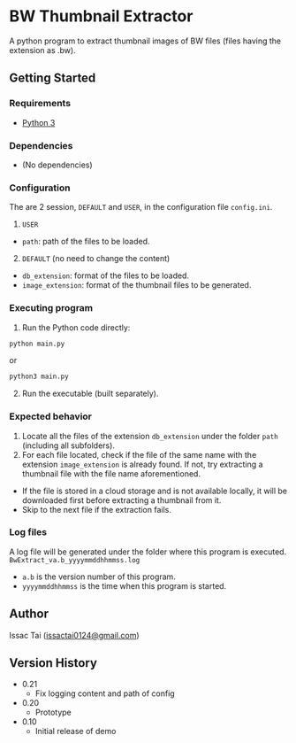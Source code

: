 # BW Thumbnail Extractor

A python program to extract thumbnail images of BW files (files having the extension as .bw).

## Getting Started

### Requirements

- [Python 3](https://www.python.org/downloads/)

### Dependencies

- (No dependencies)

### Configuration
The are 2 session, `DEFAULT` and `USER`, in the configuration file `config.ini`.

1.  `USER`
  * `path`: path of the files to be loaded.
2.  `DEFAULT` (no need to change the content)
  * `db_extension`: format of the files to be loaded.
  * `image_extension`: format of the thumbnail files to be generated.

### Executing program

1. Run the Python code directly:
```bash
python main.py
```
or
```bash
python3 main.py
```
2. Run the executable (built separately).

### Expected behavior
1. Locate all the files of the extension `db_extension` under the folder `path` (including all subfolders).
2. For each file located, check if the file of the same name with the extension `image_extension` is already found. If not, try extracting a thumbnail file with the file name aforementioned.
  * If the file is stored in a cloud storage and is not available locally, it will be downloaded first before extracting a thumbnail from it.
 * Skip to the next file if the extraction fails.

### Log files
A log file will be generated under the folder where this program is executed.
`BwExtract_va.b_yyyymmddhhmmss.log`
- `a.b` is the version number of this program.
- `yyyymmddhhmmss` is the time when this program is started.

## Author
Issac Tai (issactai0124@gmail.com)

## Version History
- 0.21
  - Fix logging content and path of config
- 0.20
  - Prototype 
- 0.10
  - Initial release of demo